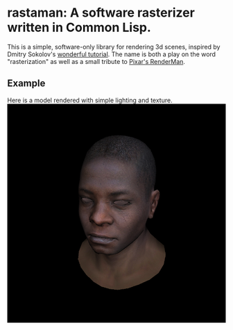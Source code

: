 # rastaman: A software rasterizer written in Common Lisp.

This is a simple, software-only library for rendering 3d scenes, inspired by
Dmitry Sokolov's [wonderful
tutorial](https://github.com/ssloy/tinyrenderer/wiki/Lesson-0-getting-started).
The name is both a play on the word "rasterization" as well as a small tribute
to [Pixar's RenderMan](https://en.wikipedia.org/wiki/Pixar_RenderMan).

## Example

Here is a model rendered with simple lighting and texture.
![render](./data/render.png)


